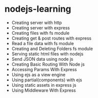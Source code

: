 # nodejs-learning

- Creating server with http
- Creating server with express
- Creating files with fs module
- Creating get & post routes with express
- Read a file data with fs module
- Creating and Deleting Folders fs module
- Serving static html files with nodejs
- Send JSON data using node js
- Creating Basic Routing With Node js
- Accessing Params With Express
- Using ejs as a view engine
- Using partial(components) with ejs
- Using static assets in express js
- Using Middleware With Express
